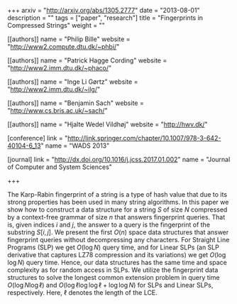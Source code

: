+++
arxiv = "http://arxiv.org/abs/1305.2777"
date = "2013-08-01"
description = ""
tags = ["paper", "research"]
title = "Fingerprints in Compressed Strings"
weight = ""

[[authors]]
  name = "Philip Bille"
  website = "http://www2.compute.dtu.dk/~phbi/"

[[authors]]
  name = "Patrick Hagge Cording"
  website = "http://www2.imm.dtu.dk/~phaco/"

[[authors]]
  name = "Inge Li Gørtz"
  website = "http://www2.imm.dtu.dk/~ilg/"

[[authors]]
  name = "Benjamin Sach"
  website = "http://www.cs.bris.ac.uk/~sach/"

[[authors]]
  name = "Hjalte Wedel Vildhøj"
  website = "http://hwv.dk/"

[conference]
  link = "http://link.springer.com/chapter/10.1007/978-3-642-40104-6_13"
  name = "WADS 2013"

[journal]
  link = "http://dx.doi.org/10.1016/j.jcss.2017.01.002"
  name = "Journal of Computer and System Sciences"

+++

The Karp-Rabin fingerprint of a string is a type of hash value that due to its strong properties has been used in many string algorithms. In this paper we show how to construct a data structure for a string $S$ of size $N$ compressed by a context-free grammar of size $n$ that answers fingerprint queries. That is, given indices $i$ and $j$, the answer to a query is the fingerprint of the substring $S[i,j]$. We present the first $O(n)$ space data structures that answer fingerprint queries without decompressing any characters. For Straight Line Programs (SLP) we get $O(\log N)$ query time, and for Linear SLPs (an SLP derivative that captures LZ78 compression and its variations) we get $O(\log \log N)$ query time. Hence, our data structures has the same time and space complexity as for random access in SLPs. We utilize the fingerprint data structures to solve the longest common extension problem in query time $O(\log N\log \ell)$ and $O(\log \ell \log\log \ell + \log\log N)$ for SLPs and Linear SLPs, respectively. Here, $\ell$ denotes the length of the LCE.
